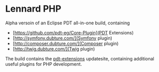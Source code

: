 Lennard PHP
===========

Alpha versoin of an Eclipse PDT all-in-one build, containing

- [https://github.com/pdt-eg/Core-Plugin](PDT Extensions)
- [http://symfony.dubture.com/](Symfony plugin)
- [http://composer.dubture.com/](Composer plugin)
- [http://twig.dubture.com/](Twig plugin)


The build contains the [pdt-extensions](http://p2-dev.pdt-extensions.org/) updatesite, containing additional
useful plugins for PHP development.
